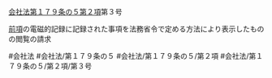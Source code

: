 [会社法第１７９条の５第２項](会社法＿＿＿＿第１７９条の５第２項)第３号

[前項](会社法＿＿＿＿第１７９条の５第１項)の電磁的記録に記録された事項を法務省令で定める方法により表示したものの閲覧の請求


#会社法
#会社法/第１７９条の５
#会社法/第１７９条の５/第２項
#会社法/第１７９条の５/第２項/第３号
